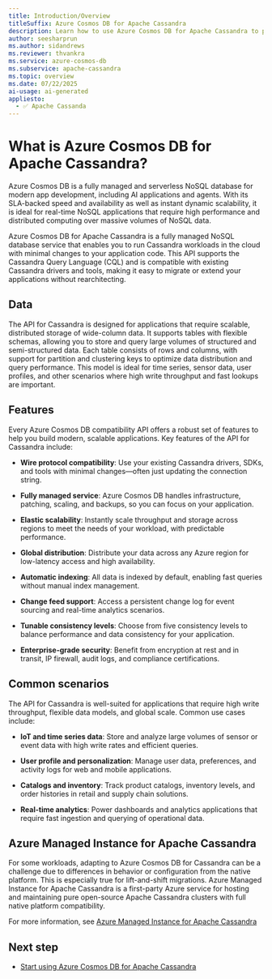 ```yaml
---
title: Introduction/Overview
titleSuffix: Azure Cosmos DB for Apache Cassandra
description: Learn how to use Azure Cosmos DB for Apache Cassandra to power existing and new applications with Cassandra drivers and CQL.
author: seesharprun
ms.author: sidandrews
ms.reviewer: thvankra
ms.service: azure-cosmos-db
ms.subservice: apache-cassandra
ms.topic: overview
ms.date: 07/22/2025
ai-usage: ai-generated
appliesto:
  - ✅ Apache Cassanda
---
```


# What is Azure Cosmos DB for Apache Cassandra?

Azure Cosmos DB is a fully managed and serverless NoSQL database for modern app development, including AI applications and agents. With its SLA-backed speed and availability as well as instant dynamic scalability, it is ideal for real-time NoSQL applications that require high performance and distributed computing over massive volumes of NoSQL data.

Azure Cosmos DB for Apache Cassandra is a fully managed NoSQL database service that enables you to run Cassandra workloads in the cloud with minimal changes to your application code. This API supports the Cassandra Query Language (CQL) and is compatible with existing Cassandra drivers and tools, making it easy to migrate or extend your applications without rearchitecting.

## Data

The API for Cassandra is designed for applications that require scalable, distributed storage of wide-column data. It supports tables with flexible schemas, allowing you to store and query large volumes of structured and semi-structured data. Each table consists of rows and columns, with support for partition and clustering keys to optimize data distribution and query performance. This model is ideal for time series, sensor data, user profiles, and other scenarios where high write throughput and fast lookups are important.

## Features

Every Azure Cosmos DB compatibility API offers a robust set of features to help you build modern, scalable applications. Key features of the API for Cassandra include:

- **Wire protocol compatibility**: Use your existing Cassandra drivers, SDKs, and tools with minimal changes—often just updating the connection string.

- **Fully managed service**: Azure Cosmos DB handles infrastructure, patching, scaling, and backups, so you can focus on your application.

- **Elastic scalability**: Instantly scale throughput and storage across regions to meet the needs of your workload, with predictable performance.

- **Global distribution**: Distribute your data across any Azure region for low-latency access and high availability.

- **Automatic indexing**: All data is indexed by default, enabling fast queries without manual index management.

- **Change feed support**: Access a persistent change log for event sourcing and real-time analytics scenarios.

- **Tunable consistency levels**: Choose from five consistency levels to balance performance and data consistency for your application.

- **Enterprise-grade security**: Benefit from encryption at rest and in transit, IP firewall, audit logs, and compliance certifications.

## Common scenarios

The API for Cassandra is well-suited for applications that require high write throughput, flexible data models, and global scale. Common use cases include:

- **IoT and time series data**: Store and analyze large volumes of sensor or event data with high write rates and efficient queries.

- **User profile and personalization**: Manage user data, preferences, and activity logs for web and mobile applications.

- **Catalogs and inventory**: Track product catalogs, inventory levels, and order histories in retail and supply chain solutions.

- **Real-time analytics**: Power dashboards and analytics applications that require fast ingestion and querying of operational data.

## Azure Managed Instance for Apache Cassandra

For some workloads, adapting to Azure Cosmos DB for Cassandra can be a challenge due to differences in behavior or configuration from the native platform. This is especially true for lift-and-shift migrations. Azure Managed Instance for Apache Cassandra is a first-party Azure service for hosting and maintaining pure open-source Apache Cassandra clusters with full native platform compatibility.

For more information, see [Azure Managed Instance for Apache Cassandra](../../managed-instance-apache-cassandra/introduction.md)

## Next step

- [Start using Azure Cosmos DB for Apache Cassandra](quickstart-python.md)
